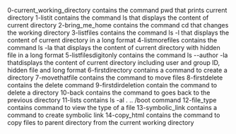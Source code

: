 0-current_working_directory contains the command pwd that prints current directory
1-listit contains the command ls that displays the content of current directory
2-bring_me_home contains the command cd that changes the working directory
3-listfiles contains the command ls -l that displays the content of current directory in a long format
4-listmorefiles contains the command ls -la that displays the content of current directory with hidden file in a long format
5-listfilesdigitonly contains the command ls --author -la thatdisplays the content of current directory including user and group ID, hidden file and long format
6-firstdirectory contains a command to create a directory
7-movethatfile contains the command to move files
8-firstdelete contains the delete command
9-firstdirdeletion contain the command to delete a directory
10-back contains the command to goes back to the previous directory
11-lists contains ls -al . .. /boot command
12-file_type contains command to view the type of a file
13-symbolic_link contains a command to create symbolic link
14-copy_html contains the command to copy files to parent directory from the current working directory
